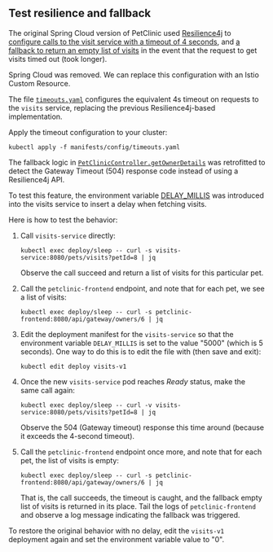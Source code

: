 ## Test resilience and fallback

The original Spring Cloud version of PetClinic used [Resilience4j](https://resilience4j.readme.io/docs) to [configure calls to the visit service with a timeout of 4 seconds](https://github.com/spring-petclinic/spring-petclinic-cloud/blob/master/spring-petclinic-api-gateway/src/main/java/org/springframework/samples/petclinic/api/ApiGatewayApplication.java#L83), and [a fallback to return an empty list of visits](https://github.com/spring-petclinic/spring-petclinic-cloud/blob/master/spring-petclinic-api-gateway/src/main/java/org/springframework/samples/petclinic/api/boundary/web/ApiGatewayController.java#L56) in the event that the request to get visits timed out (took longer).

Spring Cloud was removed.  We can replace this configuration with an Istio Custom Resource.

The file [`timeouts.yaml`](https://github.com/spring-petclinic/spring-petclinic-istio/blob/master/manifests/config/timeouts.yaml) configures the equivalent 4s timeout on requests to the `visits` service, replacing the previous Resilience4j-based implementation.

Apply the timeout configuration to your cluster:

```shell
kubectl apply -f manifests/config/timeouts.yaml
```

The fallback logic in [`PetClinicController.getOwnerDetails`](https://github.com/spring-petclinic/spring-petclinic-istio/blob/master/petclinic-frontend/src/main/java/org/springframework/samples/petclinic/api/boundary/web/PetClinicController.java#L34) was retrofitted to detect the Gateway Timeout (504) response code instead of using a Resilience4j API.

To test this feature, the environment variable [DELAY_MILLIS](https://github.com/spring-petclinic/spring-petclinic-istio/blob/master/manifests/deploy/visits-service.yaml#L72) was introduced into the visits service to insert a delay when fetching visits.

Here is how to test the behavior:

1. Call `visits-service` directly:

    ```shell
    kubectl exec deploy/sleep -- curl -s visits-service:8080/pets/visits?petId=8 | jq
    ```

    Observe the call succeed and return a list of visits for this particular pet.

1. Call the `petclinic-frontend` endpoint, and note that for each pet, we see a list of visits:

    ```shell
    kubectl exec deploy/sleep -- curl -s petclinic-frontend:8080/api/gateway/owners/6 | jq
    ```

1. Edit the deployment manifest for the `visits-service` so that the environment variable `DELAY_MILLIS` is set to the value "5000" (which is 5 seconds).  One way to do this is to edit the file with (then save and exit):

    ```shell
    kubectl edit deploy visits-v1
    ```

1. Once the new `visits-service` pod reaches _Ready_ status, make the same call again:

    ```shell
    kubectl exec deploy/sleep -- curl -v visits-service:8080/pets/visits?petId=8 | jq
    ```

    Observe the 504 (Gateway timeout) response this time around (because it exceeds the 4-second timeout).

1. Call the `petclinic-frontend` endpoint once more, and note that for each pet, the list of visits is empty:

    ```shell
    kubectl exec deploy/sleep -- curl -s petclinic-frontend:8080/api/gateway/owners/6 | jq
    ```

    That is, the call succeeds, the timeout is caught, and the fallback empty list of visits is returned in its place.
    Tail the logs of `petclinic-frontend` and observe a log message indicating the fallback was triggered.

To restore the original behavior with no delay, edit the `visits-v1` deployment again and set the environment variable value to "0".

